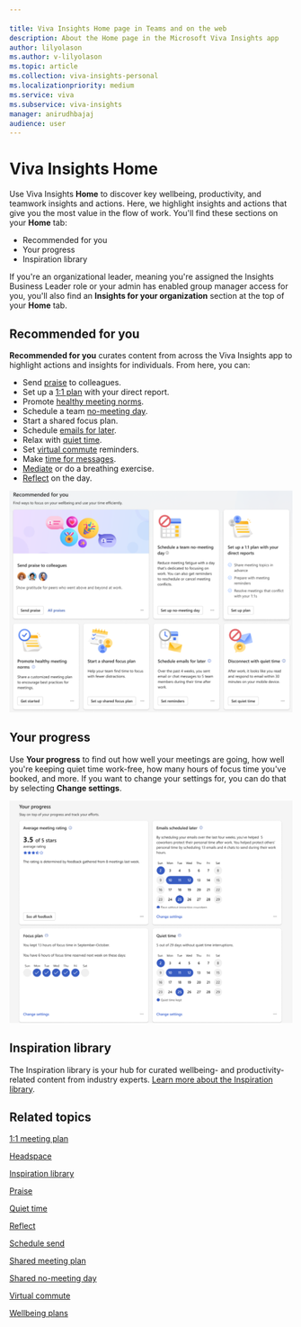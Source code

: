 ```yaml
---

title: Viva Insights Home page in Teams and on the web
description: About the Home page in the Microsoft Viva Insights app
author: lilyolason
ms.author: v-lilyolason
ms.topic: article
ms.collection: viva-insights-personal
ms.localizationpriority: medium 
ms.service: viva
ms.subservice: viva-insights
manager: anirudhbajaj
audience: user
---
```


# Viva Insights Home

Use Viva Insights **Home** to discover key wellbeing, productivity, and teamwork insights and actions. Here, we highlight insights and actions that give you the most value in the flow of work. You'll find these sections on your **Home** tab:

* Recommended for you
* Your progress
* Inspiration library

If you're an organizational leader, meaning you're assigned the Insights Business Leader role or your admin has enabled group manager access for you, you'll also find an **Insights for your organization** section at the top of your **Home** tab.

## Recommended for you

**Recommended for you** curates content from across the Viva Insights app to highlight actions and insights for individuals. From here, you can:

* Send [praise](praise.md) to colleagues.
* Set up a [1:1 plan](1-1-plan.md) with your direct report.
* Promote [healthy meeting norms](shared-meeting-plan.md).
* Schedule a team [no-meeting day](shared-no-meeting-day.md).
* Start a shared focus plan. <!--to create a doc-->
* Schedule [emails for later](../use/schedule-send.md).
* Relax with [quiet time](quiet-time.md).
* Set [virtual commute](virtual-commute.md) reminders.
* Make [time for messages](wellbeing-plans.md).
* [Mediate](headspace.md) or do a breathing exercise.
* [Reflect](reflect.md) on the day.

![Screenshot that shows the Viva Insights Home tab's Recommended for you section.](./Images/home-recommended.png)

## Your progress

Use **Your progress** to find out how well your meetings are going, how well you're keeping quiet time work-free, how many hours of focus time you've booked, and more. If you want to change your settings for, you can do that by selecting **Change settings**.

![progress](./images/home-progress.png)



## Inspiration library

The Inspiration library is your hub for curated wellbeing- and productivity-related content from industry experts. [Learn more about the Inspiration library](inspiration.md).



## Related topics

[1:1 meeting plan](1-1-plan.md)

[Headspace](headspace.md)

[Inspiration library](inspiration.md)

[Praise](praise.md)

[Quiet time](quiet-time.md)

[Reflect](reflect.md)

[Schedule send](../use/schedule-send.md)

[Shared meeting plan](shared-meeting-plan.md)

[Shared no-meeting day](shared-no-meeting-day.md)

[Virtual commute](virtual-commute.md)

[Wellbeing plans](wellbeing-plans.md)

